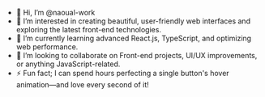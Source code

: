 - 👋 Hi, I’m @naoual-work
- 👀 I’m interested in creating beautiful, user-friendly web interfaces and exploring the latest front-end technologies.
- 🌱 I’m currently learning advanced React.js, TypeScript, and optimizing web performance.
- 💞️ I’m looking to collaborate on Front-end projects, UI/UX improvements, or anything JavaScript-related.
- ⚡ Fun fact; I can spend hours perfecting a single button's hover animation—and love every second of it!

<!---
naoual-work/naoual-work is a ✨ special ✨ repository because its `README.md` (this file) appears on your GitHub profile.
You can click the Preview link to take a look at your changes.
--->
